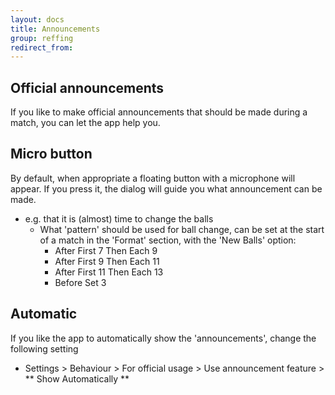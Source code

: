 ```yaml
---
layout: docs
title: Announcements
group: reffing
redirect_from:
---
```

## Official announcements

If you like to make official announcements that should be made during a match, you can let the app help you.

## Micro button

By default, when appropriate a floating button with a microphone will appear.
If you press it, the dialog will guide you what announcement can be made.

* e.g. that it is (almost) time to change the balls
    * What 'pattern' should be used for ball change, can be set at the start of a match in the 'Format' section, with the 'New Balls' option:
        * After First  7 Then Each  9  
        * After First  9 Then Each 11
        * After First 11 Then Each 13
        * Before Set 3

## Automatic

If you like the app to automatically show the 'announcements', change the following setting 

* Settings > Behaviour > For official usage > Use announcement feature > ** Show Automatically **
